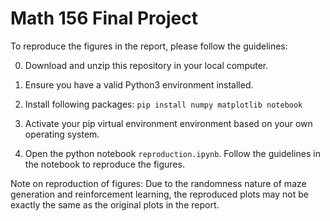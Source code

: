 # Math 156 Final Project

To reproduce the figures in the report, please follow the guidelines:

0. Download and unzip this repository in your local computer.

1. Ensure you have a valid Python3 environment installed.

2. Install following packages: `pip install numpy matplotlib notebook`

3. Activate your pip virtual environment environment based on your own operating system.

4. Open the python notebook `reproduction.ipynb`. Follow the guidelines in the notebook to reproduce the figures.

Note on reproduction of figures: Due to the randomness nature of maze generation and reinforcement learning, the reproduced plots
may not be exactly the same as the original plots in the report. 